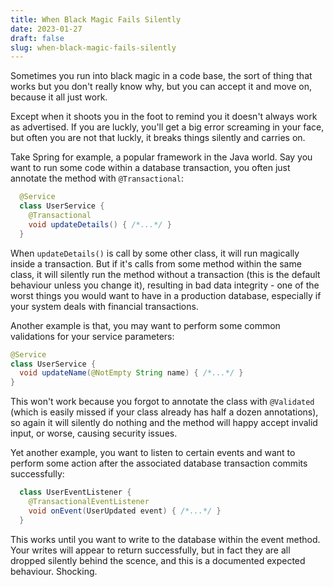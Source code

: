 ```yaml
---
title: When Black Magic Fails Silently
date: 2023-01-27
draft: false
slug: when-black-magic-fails-silently
---
```


Sometimes you run into black magic in a code base, the sort of thing
that works but you don't really know why, but you can accept it and
move on, because it all just work.

Except when it shoots you in the foot to remind you it doesn't always
work as advertised. If you are luckly, you'll get a big error
screaming in your face, but often you are not that luckly, it breaks
things silently and carries on.

Take Spring for example, a popular framework in the Java world. Say
you want to run some code within a database transaction, you often
just annotate the method with `@Transactional`:

```java
  @Service
  class UserService {
    @Transactional
    void updateDetails() { /*...*/ }
  }
```

When `updateDetails()` is call by some other class, it will run
magically inside a transaction. But if it's calls from some method
within the same class, it will silently run the method without a
transaction (this is the default behaviour unless you change it),
resulting in bad data integrity - one of the worst things you would
want to have in a production database, especially if your system deals
with financial transactions.

Another example is that, you may want to perform some common
validations for your service parameters:

```java
@Service
class UserService {
  void updateName(@NotEmpty String name) { /*...*/ }
}
```

This won't work because you forgot to annotate the class with
`@Validated` (which is easily missed if your class already has half a
dozen annotations), so again it will silently do nothing and the
method will happy accept invalid input, or worse, causing security
issues.

Yet another example, you want to listen to certain events and want to
perform some action after the associated database transaction commits
successfully:

```java
  class UserEventListener {
    @TransactionalEventListener
    void onEvent(UserUpdated event) { /*...*/ }
  }
```

This works until you want to write to the database within the event
method. Your writes will appear to return successfully, but in fact
they are all dropped silently behind the scence, and this is a
documented expected behaviour. Shocking.
